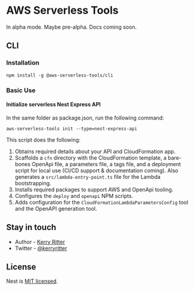 # AWS Serverless Tools

In alpha mode. Maybe pre-alpha. Docs coming soon.

## CLI 

### Installation

`npm install -g @aws-serverless-tools/cli`

### Basic Use

#### Initialize serverless Nest Express API

In the same folder as package.json, run the following command:

`aws-serverless-tools init --type=nest-express-api`

This script does the following:

1. Obtains required details about your API and CloudFormation app.
2. Scaffolds a `cfn` directory with the CloudFormation template, a bare-bones OpenApi file, a parameters file, a tags file, and a deployment script for local use (CI/CD support & documentation coming). Also generates a `src/lambda-entry-point.ts` file for the Lambda bootstrapping.
3. Installs required packages to support AWS and OpenApi tooling.
4. Configures the `deploy` and `openapi` NPM scripts.
5. Adds configuration for the `CloudFormationLambdaParametersConfig` tool and the OpenAPI generation tool.

## Stay in touch

- Author - [Kerry Ritter](http://kerryritter.com)
- Twitter - [@kerryritter](https://twitter.com/kerryritter)

## License

  Nest is [MIT licensed](LICENSE).
